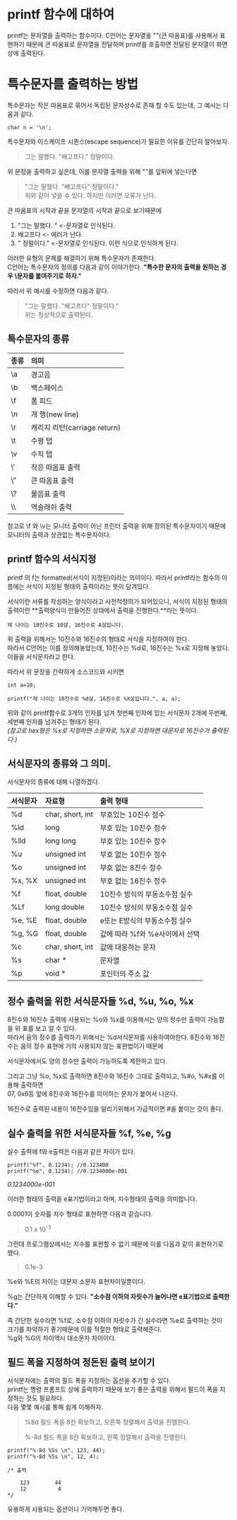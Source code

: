 # printf 함수에 대하여

printf는 문자열을 출력하는 함수이다. C언어는 문자열을 ""(큰 따옴표)를 사용해서 표현하기 때문에 큰 따옴표로 문자열을 전달하며 printf를 호출하면 
전달된 문자열이 화면상에 출력된다.

# 특수문자를 출력하는 방법
특수문자는 작은 따옴표로 묶어서 독립된 문자상수로 존재 할 수도 있는데, 그 예시는 다음과 같다.
```
char n = '\n';
```
특수문자와 이스케이프 시퀀스(escape sequence)가 필요한 이유를 간단히 알아보자.  
>그는 말했다. "배고프다." 정말이다.

위 문장을 출력하고 싶은데, 이를 문자열 출력을 위해 ""를 앞뒤에 넣는다면
>"그는 말했다. "배고프다" 정말이다."  
위와 같이 넣을 수 있다. 하지만 이러면 오류가 난다.  

큰 따옴표의 시작과 끝을 문자열의 시작과 끝으로 보기때문에
1. "그는 말했다. " <-문자열로 인식된다.
2.  배고프다 <- 에러가 난다.
3. " 정말이다." <-문자열로 인식된다.
이런 식으로 인식하게 된다.

이러한 유형의 문제를 해결하기 위해 특수문자가 존재한다.  
C언어는 특수문자의 정의를 다음과 같이 이야기한다.
**"특수한 문자의 출력을 원하는 경우 \문자를 붙여주기로 하자."**

따라서 위 예시를 수정하면 다음과 같다.
>"그는 말했다. \"배고프다\" 정말이다."  
위는 정상적으로 출력된다.

## 특수문자의 종류

|종류|의미|
|:--|:--|
|\a|경고음|
|\b|백스페이스|
|\f|폼 피드|
|\n|개 행(new line)|
|\r|캐리지 리턴(carriage return)||
|\t|수평 탭|
|\v|수직 탭|
|\\'|작은 따옴표 출력|
|\\"|큰 따옴표 출력|
|\\?|물음표 출력|
| \\\\ |역슬래쉬 출력|  

참고로 \f 와 \v는 모니터 출력이 아닌 프린터 출력을 위해 정의된 특수문자이기 때문에 모니터의 출력과 상관없는 특수문자이다.

## printf 함수의 서식지정

printf 의  f는 formatted(서식이 지정된)이라는 의미이다. 따라서 printf라는 함수의 이름에는 서식이 지정된 형태의 출력이라는 뜻이 
담겨있다.

서식이란 서류를 작성하는 양식이라고 사전적정의가 되어있으니, 서식이 지정된 형태의 출력이란 **출력양식이 만들어진 상태에서 출력을 진행한다.**라는 뜻이다.

```
제 나이는 10진수로 10살, 16진수로 A살입니다.
```
위 출력을 위해서는 10진수와 16진수의 형태로 서식을 지정하여야 한다.  
따라서 C언어는 이를 정의해놓았는데, 10진수는 %d로, 16진수는 %x로 지정해 놓았다.  
이들을 서식문자라고 한다.

따라서 위 문장을 간략하게 소스코드와 시키면

```
int a=10;

printf("제 나이는 10진수로 %d살, 16진수로 %X살입니다.", a, a);
```
위와 같이 printf함수로 3개의 인자를 넘겨 첫번째 인자에 있는 서식문자 2개에 두번째, 세번째 인자를 넘겨주는 형태가 된다.  
*(참고로 hex형은 %x로 지정하면 소문자로, %X로 지정하면 대문자로 16진수가 출력된다.)*

## 서식문자의 종류와 그 의미.

서식문자의 종류에 대해 나열하겠다.

|서식문자|자료형|출력 형태|
|:--|:--|:--|
|%d| char, short, int| 부호있는 10진수 정수|
|%ld| long | 부호 있는 10진수 정수|
|%lld| long long| 부호 있는 10진수 정수|
|%u| unsigned int| 부호 없는 10진수 정수|
|%o| unsigned int| 부호 없는 8진수 정수|
|%x, %X| unsigned int| 부호 없는 16진수 정수|
|%f|float, double| 10진수 방식의 부동소수점 실수|
|%Lf|long double| 10진수 방식의 부동소수점 실수|
|%e, %E|float, double|e또는 E방식의 부동소수점 실수|
|%g, %G|float, double| 값에 따라 %f와 %e사이에서 선택|
|%c| char, short, int| 값에 대응하는 문자|
|%s| char * | 문자열|
|%p| void * | 포인터의 주소 값|

## 정수 출력을 위한 서식문자들 %d, %u, %o, %x

8진수와 16진수 출력에 사용되는 %o와 %x를 이용해서는 양의 정수만 출력이 가능함을 위 표를 보고 알 수 있다.  
따라서 음의 정수를 출력하기 위해서는 %d서식문자를 사용하여야한다. 8진수와 16진수는 음의 정수 표현에 거의 사용되지 않는 표현법이기 때문에

서식문자에서도 양의 정수만 출력이 가능하도록 제한하고 있다.

그리고 그냥 %o, %x로 출력하면 8진수와 16진수 그대로 출력되고, %#o, %#x를 이용해 출력하면  
07, 0x6등 앞에 8진수와 16진수를 의미하는 문자가 붙어서 나온다.

16진수로 출력된 내용이 16진수임을 알리기위해서 가급적이면 #을 붙이는 것이 좋다.

## 실수 출력을 위한 서식문자들 %f, %e, %g

실수 출력에 f와 e출력은 다음과 같은 차이가 있다.

```
printf("%f", 0.1234); //0.123400
printf("%e", 0.1234); //0.1234000e-001
```
*0.1234000e-001*

이러한 형태의 출력을 e표기법이라고 하며, 지수형태의 출력을 의미합니다.

0.0001이 숫자를 지수 형태로 표현하면 다음과 같습니다.
> 0.1 x 10<sup>-3</sup>  

그런데 프로그램상에서는 지수를 표현할 수 없기 때문에 이를 다음과 같이 표현하기로 했다.
> 0.1e-3

%e와 %E의 차이는 대문자 소문자 표현차이일뿐이다.

%g는 간단하게 이해할 수 있다.
**"소수점 이하의 자릿수가 늘어나면 e표기법으로 출력한다."**

즉 간단한 실수라면 %f로, 소수점 이하의 자릿수가 긴 실수라면 %e로 출력하는 것이 크기를 파악하기 좋기때문에 이를 적절한 형태로 출력해준다.  
%g와 %G의 차이역시 대소문자 차이이다.  

## 필드 폭을 지정하여 정돈된 출력 보이기

서식문자에는 출력의 필드 폭을 지정하는 옵션을 추가할 수 있다.  
printf는 명령 프롬프트 상에 출력하기 때문에 보기 좋은 출력을 위해서 필드이 폭을 지정하는 것도 필요하다.  
다음 몇몇 예시를 통해 쉽게 이해하자.  
>%8d 필드 폭을 8칸 확보하고, 오른쪽 정렬해서 출력을 진행한다.
>
>%-8d 필드 폭을 8칸 확보하고, 왼쪽 정렬해서 출력을 진행한다.
```
printf("%-8d %5s \n", 123, 44);
printf("%-8d %5s \n", 12, 4);

/* 출력

    123        44
    12          4
*/
```
유용하게 사용되는 옵션이니 기억해두면 좋다.